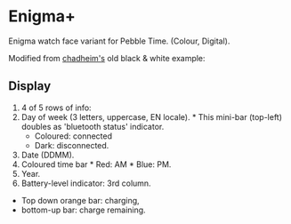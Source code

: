 Enigma+
=======

Enigma watch face variant for Pebble Time. (Colour, Digital).

Modified from [chadheim's](https://github.com/chadheim/pebble-watchface-slider) old black & white example:

## Display
1. 4 of 5 rows of info:
  1. Day of week (3 letters, uppercase, EN locale).
    * This mini-bar (top-left) doubles as 'bluetooth status' indicator.
        * Coloured: connected
        * Dark: disconnected.
  2. Date (DDMM).
  3. Coloured time bar
    * Red: AM
    * Blue: PM.
  4. Year.
2. Battery-level indicator: 3rd column.
  * Top down orange bar: charging,
  * bottom-up bar: charge remaining.
